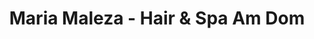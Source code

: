---
title: "Maria Maleza - Hair & Spa Am Dom"
url: /augsburg/maria-maleza-hair-und-spa-am-dom/
shop: Friseur
---